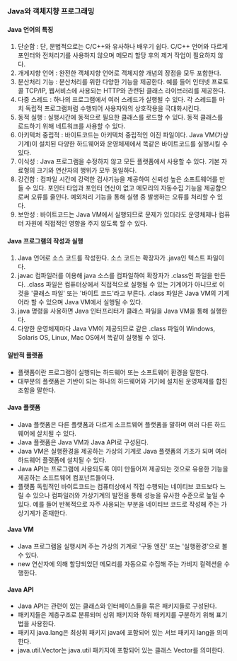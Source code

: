 ### Java와 객체지향 프로그래밍

#### Java 언어의 특징

1. 단순함 : 단, 문법적으로는 C/C++와 유사하나 배우기 쉽다. C/C++ 언어와 다르게 포인터와 전처리기를 사용하지 않으며 메모리 할당 후의 제거 작업이 필요하지 않다.
2. 개게지향 언어 : 완전한 객체지향 언어로 객체지향 개념의 장점을 모두 포함한다.
3. 분산처리 기능 : 분산처리를 위한 다양한 기능을 제공한다. 예를 들어 인터넷 프로토콜 TCP/IP, 웹서비스에 사용되는 HTTP와 관련된 클래스 라이브러리를 제공한다.
4. 다중 스레드 : 하나의 프로그램에서 여러 스레드가 실행될 수 있다. 각 스레드틑 마치 독립적 프로그램처럼 수행되어 사용자와의 상호작용을 극대화시킨다.
5. 동적 실행 : 실행시간에 동적으로 필요한 클래스를 로드할 수 있다. 동적 클래스를 로드하기 위해 네트워크를 사용할 수 있다.
6. 아키텍처 중립적 : 바이트코드는 아키텍처 중립적인 이진 파일이다. Java VM(가상기계)이 설치된 다양한 하드웨어와 운영체제에서 똑같은 바이트코드를 실행시킬 수 있다.
7. 이식성 : Java 프로그램을 수정하지 않고 모든 플랫폼에서 사용할 수 있다. 기본 자료형의 크기와 연산자의 행위가 모두 동일하다.
8. 강건함 : 컴파일 시간에 강력한 검사기능을 제공하여 신뢰성 높은 소프트웨어를 만들 수 있다. 포인터 타입과 포인터 연산이 없고 메모리의 자동수집 기능을 제공함으로써 오류를 줄인다. 예외처리 기능을 통해 실행 중 발생하는 오류를 처리할 수 있다.
9. 보안성 : 바이트코드는 Java VM에서 실행되므로 문제가 있더라도 운영체제나 컴퓨터 자원에 직접적인 영향을 주지 않도록 할 수 있다.

#### Java 프로그램의 작성과 실행

1. Java 언어로 소스 코드를 작성한다. 소스 코드는 확장자가 .java인 텍스트 파일이다.
2. javac 컴파일러를 이용해 java 소스를 컴파일하여 확장자가 .class인 파일을 만든다. .class 파일은 컴퓨터상에서 직접적으로 실행될 수 있는 기계어가 아니므로 이것을 '클래스 파일' 또는 '바이트 코드'라고 부른다. .class 파일은 Java VM의 기계어라 할 수 있으며 Java VM에서 실행될 수 있다.
3. java 명령을 사용하면 Java 인터프리터가 클래스 파일을 Java VM을 통해 실행한다.
4. 다양한 운영체제마다 Java VM이 제공되므로 같은 .class 파일이 Windows, Solaris OS, Linux, Mac OS에서 똑같이 실행될 수 있다.

#### 일반적 플랫폼

- 플랫폼이란 프로그램이 실행되는 하드웨어 또는 소프트웨어 환경을 말한다.
- 대부분의 플랫폼은 기반이 되는 하나의 하드웨어와 거기에 설치된 운영체제를 합친 조합을 말한다.

#### Java 플랫폼

- Java 플랫폼은 다른 플랫폼과 다르게 소프트웨어 플랫폼을 말하며 여러 다른 하드웨어에 살치될 수 있다.
- Java 플랫폼은 Java VM과 Java API로 구성된다.
- Java VM은 실행환경을 제공하는 가상의 기계로 Java 플랫폼의 기초가 되며 여러 하드웨어 플랫폼에 설치될 수 있다.
- Java API는 프로그램에 사용되도록 이미 만들어져 제공되는 것으로 유용한 기능을 제공하는 소프트웨어 컴포넌트들이다.
- 플랫폼 독립적인 바이트코드는 컴퓨터상에서 직접 수행되는 네이티브 코드보다 느릴 수 있으나 컴파일러와 가상기계의 발전을 통해 성능을 유사한 수준으로 높일 수 있다. 예를 들어 반복적으로 자주 사용되는 부분을 네이티브 코드로 작성해 주는 가상기계가 존재한다.

#### Java VM

- Java 프로그램을 실행시켜 주는 가상의 기계로 '구동 엔진' 또는 '실행환경'으로 볼 수 있다.
- new 연산자에 의해 할당되었던 메모리를 자동으로 수집해 주는 가비지 컬렉션을 수행한다.

#### Java API

- Java API는 관련이 있는 클래스와 인터페이스들을 묶은 패키지들로 구성된다.
- 패키지들은 계층구조로 분류되며 상위 패키지와 하위 패키지를 구분하기 위해 표기법을 사용한다.
- 패키지 java.lang은 최상휘 패키지 java에 포함되어 있는 서브 패키지 lang을 의미한다.
- java.util.Vector는 java.util 패키지에 포함되어 있는 클래스 Vector를 의미한다.

